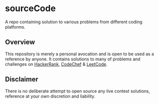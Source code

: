 # sourceCode
A repo containing solution to various problems from different coding platforms.


## Overview

This repository is merely a personal avocation and is open to be used as a reference by anyone. It contains solutions to many of problems and challenges on [HackerRank](https://www.hackerrank.com/dashboard), [CodeChef](https://www.codechef.com/) & [LeetCode](https://leetcode.com/).


## Disclaimer

There is no deliberate attempt to open source any live contest solutions, reference at your own discretion and liability.
